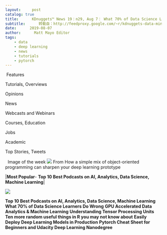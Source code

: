 ```yaml
---
layout:     post
catalog: true
title:      KDnuggets™ News 19：n29, Aug 7： What 70% of Data Science Learners Do Wrong; Pytorch Cheat Sheet for Beginners
subtitle:      转载自：http://feedproxy.google.com/~r/kdnuggets-data-mining-analytics/~3/SL1WrqJu8Ok/n29.html
date:      2019-08-07
author:      Matt Mayo Editor
tags:
    - data
    - deep learning
    - news
    - tutorials
    - pytorch
---
```


 Features

Tutorials, Overviews

Opinions

News

Webcasts and Webinars

Courses, Education

Jobs

Academic

Top Stories, Tweets



  Image of the week
![](https://miro.medium.com/max/700/1*uyQ61XHkTY2qHhovclaLIQ.png)
From How a simple mix of object-oriented programming can sharpen your deep learning prototype 




|**Most Popular**- **Top 10 Best Podcasts on AI, Analytics, Data Science, Machine Learning**|

![](http://feedproxy.google.com/wp-content/uploads/top-10-podcasts-small.jpg)


**Top 10 Best Podcasts on AI, Analytics, Data Science, Machine Learning**
**What 70% of Data Science Learners Do Wrong**
**GPU Accelerated Data Analytics & Machine Learning**
**Understanding Tensor Processing Units**
**Ten more random useful things in R you may not know about**
**Easily Deploy Deep Learning Models in Production**
**Pytorch Cheat Sheet for Beginners and Udacity Deep Learning Nanodegree**


